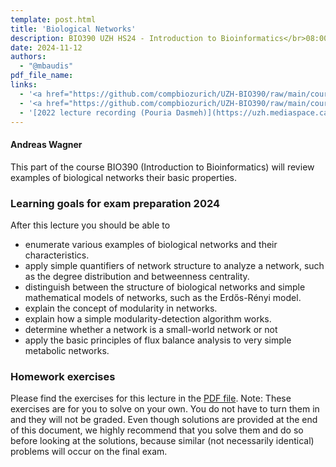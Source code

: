```yaml
---
template: post.html
title: 'Biological Networks'
description: BIO390 UZH HS24 - Introduction to Bioinformatics</br>08:00-09:45 @ UZH Irchel Y03-G-85
date: 2024-11-12
authors:
  - "@mbaudis"
pdf_file_name:
links:
  - '<a href="https://github.com/compbiozurich/UZH-BIO390/raw/main/course-material/2024-11-12___Andreas-Wagner__Biological-Networks__UZH-BIO390-HS24-lecture-09.pdf">[Slides 2024]</a> (PDF)'
  - '<a href="https://github.com/compbiozurich/UZH-BIO390/raw/main/course-material/2024-11-12___Andreas-Wagner__SampleProblems-solved__UZH-BIO390-HS24-lecture-09.pdf">[Sample problems to do at home]</a> (PDF)'
  - '[2022 lecture recording (Pouria Dasmeh)](https://uzh.mediaspace.cast.switch.ch/media/Introduction+to+Bioinformatics+-+Lecture+08A+Biological+Networks/0_6s062vo9)'
---
```


#### Andreas Wagner

This part of the course BIO390 (Introduction to Bioinformatics) will review
examples of biological networks their basic properties. 


### Learning goals for exam preparation 2024

After this lecture you should be able to

<!--more-->

* enumerate various examples of biological networks and their characteristics.  
* apply simple quantifiers of network structure to analyze a network, such as the degree distribution and betweenness centrality.
* distinguish between the structure of biological networks and simple mathematical models of networks, such as the Erdős-Rényi model.
* explain the concept of modularity in networks.
* explain how a simple modularity-detection algorithm works.
* determine whether a network is a small-world network or not
* apply the basic principles of flux balance analysis to very simple metabolic networks.

### Homework exercises

Please find the exercises for this lecture in the [PDF file](https://github.com/compbiozurich/UZH-BIO390/raw/main/course-material/2024-11-12___Andreas-Wagner__SampleProblems-solved__UZH-BIO390-HS24-lecture-09.pdf). 
Note: These exercises are for you to solve on your own. You do not have to
turn them in and they will not be graded. Even though solutions are
provided at the end of this document, we highly recommend that you solve
them and do so before looking at the solutions, because similar (not
necessarily identical) problems will occur on the final exam.
